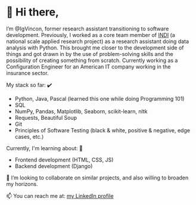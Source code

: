 # 👋 Hi there, 
I’m @IgVincon, former research assistant transitioning to software development. Previously, I worked as a core team member of [INDI](https://www.ineed.edu.uy/socioemocional/experiencias/inventario-de-desarrollo-infantil-indi.html) (a national scale applied research project) as a research assistant doing data analysis with Python. This brought me closer to the development side of things and got drawn in by the use of problem-solving skills and the possibility of creating something from scratch. Currently working as a Configuration Engineer for an American IT company working in the insurance sector.

My stack so far: ✔️
- Python, Java, Pascal (learned this one while doing Programming 101)
- SQL
- NumPy, Pandas, Matplotlib, Seaborn, scikit-learn, nltk
- Requests, Beautiful Soup
- Git
- Principles of Software Testing (black & white, positive & negative, edge cases, etc.)

Currently, I'm learning about: 🌱
- Frontend development (HTML, CSS, JS)
- Backend development (Django)

💞️ I’m looking to collaborate on similar projects, and also willing to broaden my horizons.

📫 You can reach me at: [my LinkedIn profile](https://www.linkedin.com/in/jirvincon/?locale=en_US)


<!---
IgVincon/IgVincon is a ✨ special ✨ repository because its `README.md` (this file) appears on your GitHub profile.
You can click the Preview link to take a look at your changes.
--->
